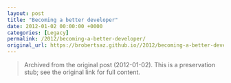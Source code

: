 ```yaml
---
layout: post
title: "Becoming a better developer"
date: 2012-01-02 00:00:00 +0000
categories: [Legacy]
permalink: /2012/becoming-a-better-developer/
original_url: https://brobertsaz.github.io//2012/becoming-a-better-developer/
---
```


> Archived from the original post (2012-01-02). This is a preservation stub; see the original link for full content.


